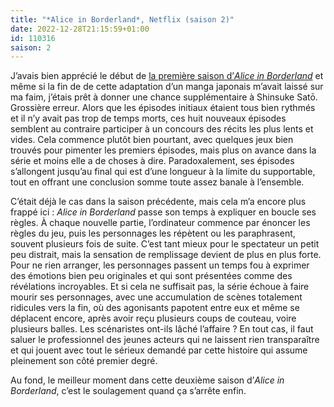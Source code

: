```yaml
---
title: "*Alice in Borderland*, Netflix (saison 2)"
date: 2022-12-28T21:15:59+01:00
id: 110316 
saison: 2
---
```


J’avais bien apprécié le début de [la première saison d’*Alice in Borderland*](https://voiretmanger.fr/alice-borderland-sato-netflix/) et même si la fin de de cette adaptation d’un manga japonais m’avait laissé sur ma faim, j’étais prêt à donner une chance supplémentaire à Shinsuke Satō. Grossière erreur. Alors que les épisodes initiaux étaient tous bien rythmés et il n’y avait pas trop de temps morts, ces huit nouveaux épisodes semblent au contraire participer à un concours des récits les plus lents et vides. Cela commence plutôt bien pourtant, avec quelques jeux bien trouvés pour pimenter les premiers épisodes, mais plus on avance dans la série et moins elle a de choses à dire. Paradoxalement, ses épisodes s’allongent jusqu’au final qui est d’une longueur à la limite du supportable, tout en offrant une conclusion somme toute assez banale à l’ensemble.

C’était déjà le cas dans la saison précédente, mais cela m’a encore plus frappé ici : *Alice in Borderland* passe son temps à expliquer en boucle ses règles. À chaque nouvelle partie, l’ordinateur commence par énoncer les règles du jeu, puis les personnages les répètent ou les paraphrasent, souvent plusieurs fois de suite. C’est tant mieux pour le spectateur un petit peu distrait, mais la sensation de remplissage devient de plus en plus forte. Pour ne rien arranger, les personnages passent un temps fou à exprimer des émotions bien peu originales et qui sont présentées comme des révélations incroyables. Et si cela ne suffisait pas, la série échoue à faire mourir ses personnages, avec une accumulation de scènes totalement ridicules vers la fin, où des agonisants papotent entre eux et même se déplacent encore, après avoir reçu plusieurs coups de couteau, voire plusieurs balles. Les scénaristes ont-ils lâché l’affaire ? En tout cas, il faut saluer le professionnel des jeunes acteurs qui ne laissent rien transparaître et qui jouent avec tout le sérieux demandé par cette histoire qui assume pleinement son côté premier degré. 

Au fond, le meilleur moment dans cette deuxième saison d’*Alice in Borderland*, c’est le soulagement quand ça s’arrête enfin. 


